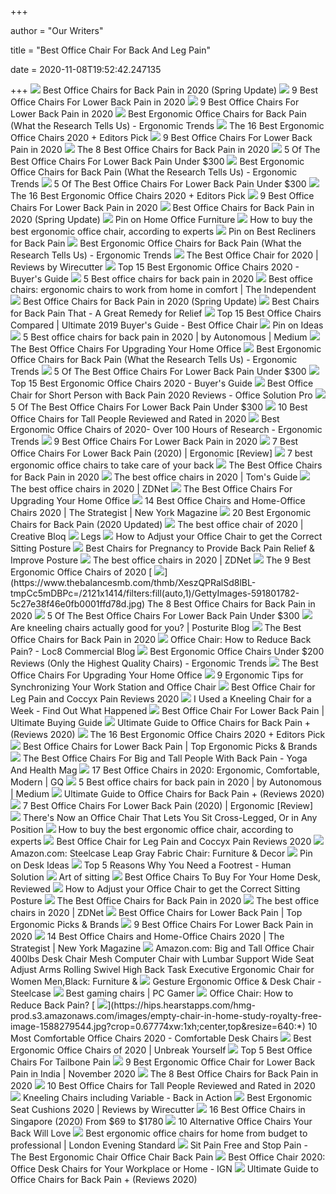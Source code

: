+++
        
author = "Our Writers"
        
title = "Best Office Chair For Back And Leg Pain"
        
date = 2020-11-08T19:52:42.247135
        
+++
[ ![](https://i2.wp.com/www.startstanding.org/wp-content/uploads/2019/01/Dragonn-Kneeling-Chair.jpg?resize=960%2C960&ssl=1)](https://i2.wp.com/www.startstanding.org/wp-content/uploads/2019/01/Dragonn-Kneeling-Chair.jpg?resize=960%2C960&ssl=1) Best Office Chairs for Back Pain in 2020 (Spring Update)
[ ![](https://www.btod.com/blog/wp-content/uploads/2019/11/9-best-office-chairs-lower-back-pain-blog-header-1.jpg)](https://www.btod.com/blog/wp-content/uploads/2019/11/9-best-office-chairs-lower-back-pain-blog-header-1.jpg) 9 Best Office Chairs For Lower Back Pain in 2020
[ ![](https://www.btod.com/blog/wp-content/uploads/2018/10/best-chairs-lower-back-support-1-ergohuman.jpg)](https://www.btod.com/blog/wp-content/uploads/2018/10/best-chairs-lower-back-support-1-ergohuman.jpg) 9 Best Office Chairs For Lower Back Pain in 2020
[ ![](http://ergonomictrends.com/wp-content/uploads/2018/01/Duramont-Ergonomic-Office-Chair-review.jpg)](http://ergonomictrends.com/wp-content/uploads/2018/01/Duramont-Ergonomic-Office-Chair-review.jpg) Best Ergonomic Office Chairs for Back Pain (What the Research Tells Us) -  Ergonomic Trends
[ ![](https://i.ytimg.com/vi/7YVTS6Yj4Co/maxresdefault.jpg)](https://i.ytimg.com/vi/7YVTS6Yj4Co/maxresdefault.jpg) The 16 Best Ergonomic Office Chairs 2020 + Editors Pick
[ ![](https://i.ytimg.com/vi/uySCdDGrRK0/maxresdefault.jpg)](https://i.ytimg.com/vi/uySCdDGrRK0/maxresdefault.jpg) 9 Best Office Chairs For Lower Back Pain in 2020
[ ![](https://www.thebalancesmb.com/thmb/9U3S19mn6KmviCa9emPCfbqumE0=/640x640/smart/filters:no_upscale()/717tpSVhAvL._SL1001_-5b5f3e8a46e0fb0050e83f91.jpg)](https://www.thebalancesmb.com/thmb/9U3S19mn6KmviCa9emPCfbqumE0=/640x640/smart/filters:no_upscale()/717tpSVhAvL._SL1001_-5b5f3e8a46e0fb0050e83f91.jpg) The 8 Best Office Chairs for Back Pain in 2020
[ ![](https://cdn.paindoctor.com/wp-content/uploads/2018/01/poly-bark-ergonomic-office-chair.jpg)](https://cdn.paindoctor.com/wp-content/uploads/2018/01/poly-bark-ergonomic-office-chair.jpg) 5 Of The Best Office Chairs For Lower Back Pain Under $300
[ ![](http://ergonomictrends.com/wp-content/uploads/2020/02/Nouhaus-Ergo3D-office-chair-review.jpg)](http://ergonomictrends.com/wp-content/uploads/2020/02/Nouhaus-Ergo3D-office-chair-review.jpg) Best Ergonomic Office Chairs for Back Pain (What the Research Tells Us) -  Ergonomic Trends
[ ![](https://cdn.paindoctor.com/wp-content/uploads/2018/01/topsky-office-chair.jpg)](https://cdn.paindoctor.com/wp-content/uploads/2018/01/topsky-office-chair.jpg) 5 Of The Best Office Chairs For Lower Back Pain Under $300
[ ![](https://i.ytimg.com/vi/7YVTS6Yj4Co/hqdefault.jpg)](https://i.ytimg.com/vi/7YVTS6Yj4Co/hqdefault.jpg) The 16 Best Ergonomic Office Chairs 2020 + Editors Pick
[ ![](https://www.btod.com/blog/wp-content/uploads/2018/10/best-chairs-lower-back-support-2-vera.jpg)](https://www.btod.com/blog/wp-content/uploads/2018/10/best-chairs-lower-back-support-2-vera.jpg) 9 Best Office Chairs For Lower Back Pain in 2020
[ ![](https://i1.wp.com/www.startstanding.org/wp-content/uploads/2019/03/Serta-Works-Executive-OFfice-Chair.jpg?resize=512%2C512&ssl=1)](https://i1.wp.com/www.startstanding.org/wp-content/uploads/2019/03/Serta-Works-Executive-OFfice-Chair.jpg?resize=512%2C512&ssl=1) Best Office Chairs for Back Pain in 2020 (Spring Update)
[ ![](https://i.pinimg.com/474x/eb/c6/54/ebc65490803bfac92e70cc697f74bbe2.jpg)](https://i.pinimg.com/474x/eb/c6/54/ebc65490803bfac92e70cc697f74bbe2.jpg) Pin on Home Office Furniture
[ ![](https://media2.s-nbcnews.com/j/newscms/2020_25/3390893/ergonomic-office-chairs-kr-2x1-tease-200618_38008296185ce90fd52b401caf79df24.nbcnews-fp-1024-512.jpg)](https://media2.s-nbcnews.com/j/newscms/2020_25/3390893/ergonomic-office-chairs-kr-2x1-tease-200618_38008296185ce90fd52b401caf79df24.nbcnews-fp-1024-512.jpg) How to buy the best ergonomic office chair, according to experts
[ ![](https://i.pinimg.com/474x/70/9c/e4/709ce46adad13eacdae6ccf64a9133fb.jpg)](https://i.pinimg.com/474x/70/9c/e4/709ce46adad13eacdae6ccf64a9133fb.jpg) Pin on Best Recliners for Back Pain
[ ![](http://ergonomictrends.com/wp-content/uploads/2019/01/ergohuman-LEM4ERG-r-review.jpg)](http://ergonomictrends.com/wp-content/uploads/2019/01/ergohuman-LEM4ERG-r-review.jpg) Best Ergonomic Office Chairs for Back Pain (What the Research Tells Us) -  Ergonomic Trends
[ ![](https://cdn.thewirecutter.com/wp-content/media/2020/09/officechairs-2048px-9607.jpg?auto=webp&crop=1.91:1&width=1200)](https://cdn.thewirecutter.com/wp-content/media/2020/09/officechairs-2048px-9607.jpg?auto=webp&crop=1.91:1&width=1200) The Best Office Chair for 2020 | Reviews by Wirecutter
[ ![](https://www.republiclab.com/wp-content/uploads/2017/08/best-ergonomic-office-chairs-thumbnail.jpg)](https://www.republiclab.com/wp-content/uploads/2017/08/best-ergonomic-office-chairs-thumbnail.jpg) Top 15 Best Ergonomic Office Chairs 2020 - Buyer's Guide
[ ![](https://cdn.autonomous.ai/static/upload/images/new_post/5-best-office-chairs-for-back-pain-in-2020-494-1589969712978.jpg)](https://cdn.autonomous.ai/static/upload/images/new_post/5-best-office-chairs-for-back-pain-in-2020-494-1589969712978.jpg) 5 Best office chairs for back pain in 2020
[ ![](https://static.independent.co.uk/s3fs-public/thumbnails/image/2020/03/16/16/best-ergonomic-office-chairs-indybest.jpg?width=982&height=726)](https://static.independent.co.uk/s3fs-public/thumbnails/image/2020/03/16/16/best-ergonomic-office-chairs-indybest.jpg?width=982&height=726) Best office chairs: ergonomic chairs to work from home in comfort | The  Independent
[ ![](https://i1.wp.com/www.startstanding.org/wp-content/uploads/2019/01/Modway-Articulate-Office-Chair.jpg?resize=960%2C960&ssl=1)](https://i1.wp.com/www.startstanding.org/wp-content/uploads/2019/01/Modway-Articulate-Office-Chair.jpg?resize=960%2C960&ssl=1) Best Office Chairs for Back Pain in 2020 (Spring Update)
[ ![](https://getpainfree.tv/wp-content/uploads/2014/01/34CFE3A1-198D-41F5-B450-00D45D93A274.png)](https://getpainfree.tv/wp-content/uploads/2014/01/34CFE3A1-198D-41F5-B450-00D45D93A274.png) Best Chairs for Back Pain That - A Great Remedy for Relief
[ ![](https://bestofficechair.org/wp-content/uploads/2017/01/6-What-Is-The-Best-Office-Chair-For-Lower-Back-Pain-300x241.jpg)](https://bestofficechair.org/wp-content/uploads/2017/01/6-What-Is-The-Best-Office-Chair-For-Lower-Back-Pain-300x241.jpg) Top 15 Best Office Chairs Compared | Ultimate 2019 Buyer's Guide - Best  Office Chair
[ ![](https://i.pinimg.com/originals/57/88/cf/5788cfe4b3a8c40df99025e606df8ed1.jpg)](https://i.pinimg.com/originals/57/88/cf/5788cfe4b3a8c40df99025e606df8ed1.jpg) Pin on Ideas
[ ![](https://miro.medium.com/max/3840/0*hjJA-Eu1455N-9o4.jpg)](https://miro.medium.com/max/3840/0*hjJA-Eu1455N-9o4.jpg) 5 Best office chairs for back pain in 2020 | by Autonomous | Medium
[ ![](https://specials-images.forbesimg.com/imageserve/5eea4c646ef66b0006115584/0x800.jpg?cropX1=0&cropX2=1049&cropY1=0&cropY2=1192)](https://specials-images.forbesimg.com/imageserve/5eea4c646ef66b0006115584/0x800.jpg?cropX1=0&cropX2=1049&cropY1=0&cropY2=1192) The Best Office Chairs For Upgrading Your Home Office
[ ![](http://ergonomictrends.com/wp-content/uploads/2019/01/best-office-chair-back-pain.jpg)](http://ergonomictrends.com/wp-content/uploads/2019/01/best-office-chair-back-pain.jpg) Best Ergonomic Office Chairs for Back Pain (What the Research Tells Us) -  Ergonomic Trends
[ ![](https://cdn.paindoctor.com/wp-content/uploads/2018/01/amazon-mesh-chair.jpg)](https://cdn.paindoctor.com/wp-content/uploads/2018/01/amazon-mesh-chair.jpg) 5 Of The Best Office Chairs For Lower Back Pain Under $300
[ ![](https://www.republiclab.com/wp-content/uploads/2017/08/Serta-Back-Mid-Back-Office-Chair.jpg)](https://www.republiclab.com/wp-content/uploads/2017/08/Serta-Back-Mid-Back-Office-Chair.jpg) Top 15 Best Ergonomic Office Chairs 2020 - Buyer's Guide
[ ![](https://officesolutionpro.com/wp-content/uploads/2020/02/Best-Office-Chair-for-Short-Person-with-Back-Pain-06-officesolutionpro.com_.jpg)](https://officesolutionpro.com/wp-content/uploads/2020/02/Best-Office-Chair-for-Short-Person-with-Back-Pain-06-officesolutionpro.com_.jpg) Best Office Chair for Short Person with Back Pain 2020 Reviews - Office  Solution Pro
[ ![](https://cdn.paindoctor.com/wp-content/uploads/2018/01/ergonomic-setup-681x1024.png)](https://cdn.paindoctor.com/wp-content/uploads/2018/01/ergonomic-setup-681x1024.png) 5 Of The Best Office Chairs For Lower Back Pain Under $300
[ ![](https://www.theworkbuzz.com/wp-content/uploads/2020/02/best-office-chairs-for-tall-people.jpg)](https://www.theworkbuzz.com/wp-content/uploads/2020/02/best-office-chairs-for-tall-people.jpg) 10 Best Office Chairs for Tall People Reviewed and Rated in 2020
[ ![](http://ergonomictrends.com/wp-content/uploads/2019/01/X-Chair-X4-ergonomic-chair-review.jpg)](http://ergonomictrends.com/wp-content/uploads/2019/01/X-Chair-X4-ergonomic-chair-review.jpg) Best Ergonomic Office Chairs of 2020- Over 100 Hours of Research - Ergonomic  Trends
[ ![](https://www.btod.com/blog/wp-content/uploads/2018/10/best-chairs-lower-back-support-4-leap.jpg)](https://www.btod.com/blog/wp-content/uploads/2018/10/best-chairs-lower-back-support-4-leap.jpg) 9 Best Office Chairs For Lower Back Pain in 2020
[ ![](https://www.wellnessgrit.com/wp-content/uploads/2019/01/Miller-240x300.jpg)](https://www.wellnessgrit.com/wp-content/uploads/2019/01/Miller-240x300.jpg) 7 Best Office Chairs For Lower Back Pain (2020) | Ergonomic [Review]
[ ![](https://inews-prd-a-images.s3.eu-west-2.amazonaws.com/content/uploads/2019/01/best-ergonomic-office-chairs.png)](https://inews-prd-a-images.s3.eu-west-2.amazonaws.com/content/uploads/2019/01/best-ergonomic-office-chairs.png) 7 best ergonomic office chairs to take care of your back
[ ![](https://www.spineuniverse.com/sites/default/files/wysiwyg_imageupload/49571/2020/06/01/aeron.jpg)](https://www.spineuniverse.com/sites/default/files/wysiwyg_imageupload/49571/2020/06/01/aeron.jpg) The Best Office Chairs for Back Pain in 2020
[ ![](https://cdn.mos.cms.futurecdn.net/chg3AGHkpwVFcZeK26TKuA.jpg)](https://cdn.mos.cms.futurecdn.net/chg3AGHkpwVFcZeK26TKuA.jpg) The best office chairs in 2020 | Tom's Guide
[ ![](https://zdnet4.cbsistatic.com/hub/i/2020/01/17/8231e246-714d-44bf-8b5e-bebdd66c1d83/office-chair-6.jpg)](https://zdnet4.cbsistatic.com/hub/i/2020/01/17/8231e246-714d-44bf-8b5e-bebdd66c1d83/office-chair-6.jpg) The best office chairs in 2020 | ZDNet
[ ![](https://specials-images.forbesimg.com/imageserve/5eea485bdb3b680006a1e736/960x0.jpg?cropX1=0&cropX2=800&cropY1=233&cropY2=766)](https://specials-images.forbesimg.com/imageserve/5eea485bdb3b680006a1e736/960x0.jpg?cropX1=0&cropX2=800&cropY1=233&cropY2=766) The Best Office Chairs For Upgrading Your Home Office
[ ![](https://pyxis.nymag.com/v1/imgs/fdc/3a6/86a7075e3525ef1c07994401e3cd530a78-amazon-basics-exec-chair.rsquare.w600.jpg)](https://pyxis.nymag.com/v1/imgs/fdc/3a6/86a7075e3525ef1c07994401e3cd530a78-amazon-basics-exec-chair.rsquare.w600.jpg) 14 Best Office Chairs and Home-Office Chairs 2020 | The Strategist | New  York Magazine
[ ![](https://cdn.autonomous.ai/static/upload/images/new_post/20-best-ergonomic-chairs-for-back-pain-2020-updated-660.jpg)](https://cdn.autonomous.ai/static/upload/images/new_post/20-best-ergonomic-chairs-for-back-pain-2020-updated-660.jpg) 20 Best Ergonomic Chairs for Back Pain (2020 Updated)
[ ![](https://cdn.mos.cms.futurecdn.net/NkRwHsoDezP3MuJnwDvjhh.jpg)](https://cdn.mos.cms.futurecdn.net/NkRwHsoDezP3MuJnwDvjhh.jpg) The best office chair of 2020 | Creative Bloq
[ ![](http://computerpain.info/images/GoodUseScriptImages/Footrest.jpg)](http://computerpain.info/images/GoodUseScriptImages/Footrest.jpg) Legs
[ ![](https://backcentre.com.au/wp-content/uploads/2018/07/ergonomic-seating-back-height-diagram.svg)](https://backcentre.com.au/wp-content/uploads/2018/07/ergonomic-seating-back-height-diagram.svg) How to Adjust your Office Chair to get the Correct Sitting Posture
[ ![](https://skincaretoplist.com/wp-content/uploads/2020/01/Best-Chairs-Pregnancy.jpg)](https://skincaretoplist.com/wp-content/uploads/2020/01/Best-Chairs-Pregnancy.jpg) Best Chairs for Pregnancy to Provide Back Pain Relief & Improve Posture
[ ![](https://zdnet3.cbsistatic.com/hub/i/2020/01/17/97604558-3c0e-41f2-b7eb-8ee71528cc97/office-chair-7.jpg)](https://zdnet3.cbsistatic.com/hub/i/2020/01/17/97604558-3c0e-41f2-b7eb-8ee71528cc97/office-chair-7.jpg) The best office chairs in 2020 | ZDNet
[ ![](https://www.thespruce.com/thmb/-TZyNjYe9X5gmb6qiT_EEjPYhE8=/683x683/smart/filters:no_upscale()/ScreenShot2019-06-11at11.37.40AM-e3c3909c6da94f0d90e0ec7ed8c58ed1.png)](https://www.thespruce.com/thmb/-TZyNjYe9X5gmb6qiT_EEjPYhE8=/683x683/smart/filters:no_upscale()/ScreenShot2019-06-11at11.37.40AM-e3c3909c6da94f0d90e0ec7ed8c58ed1.png) The 9 Best Ergonomic Office Chairs of 2020
[ ![](https://www.thebalancesmb.com/thmb/XeszQPRalSd8lBL-tmpCc5mDBPc=/2121x1414/filters:fill(auto,1)/GettyImages-591801782-5c27e38f46e0fb0001ffd78d.jpg)](https://www.thebalancesmb.com/thmb/XeszQPRalSd8lBL-tmpCc5mDBPc=/2121x1414/filters:fill(auto,1)/GettyImages-591801782-5c27e38f46e0fb0001ffd78d.jpg) The 8 Best Office Chairs for Back Pain in 2020
[ ![](https://cdn.paindoctor.com/wp-content/uploads/2018/01/ikea-markus-chair.jpg)](https://cdn.paindoctor.com/wp-content/uploads/2018/01/ikea-markus-chair.jpg) 5 Of The Best Office Chairs For Lower Back Pain Under $300
[ ![](http://www.posturite.co.uk/blog/wp-content/uploads/2018/10/kneeling-capisco-blog_images.jpg)](http://www.posturite.co.uk/blog/wp-content/uploads/2018/10/kneeling-capisco-blog_images.jpg) Are kneeling chairs actually good for you? | Posturite Blog
[ ![](https://www.spineuniverse.com/sites/default/files/imagecache/gallery-large/wysiwyg_imageupload/49916/2020/06/01/BretErgonomicMeshTaskChair.jpg)](https://www.spineuniverse.com/sites/default/files/imagecache/gallery-large/wysiwyg_imageupload/49916/2020/06/01/BretErgonomicMeshTaskChair.jpg) The Best Office Chairs for Back Pain in 2020
[ ![](https://loc8commercial.com/blog/wp-content/uploads/2016/11/Office-chair-pic.jpg)](https://loc8commercial.com/blog/wp-content/uploads/2016/11/Office-chair-pic.jpg) Office Chair: How to Reduce Back Pain? - Loc8 Commercial Blog
[ ![](http://ergonomictrends.com/wp-content/uploads/2018/01/best-ergonomic-office-chairs-under-200.png)](http://ergonomictrends.com/wp-content/uploads/2018/01/best-ergonomic-office-chairs-under-200.png) Best Ergonomic Office Chairs Under $200 Reviews (Only the Highest Quality  Chairs) - Ergonomic Trends
[ ![](https://specials-images.forbesimg.com/imageserve/5f203f62953761c471e7740d/960x0.jpg?fit=scale)](https://specials-images.forbesimg.com/imageserve/5f203f62953761c471e7740d/960x0.jpg?fit=scale) The Best Office Chairs For Upgrading Your Home Office
[ ![](https://embed.widencdn.net/img/veritas/ax8cyirj35/1200x630px/AdobeStock-119533931.jpeg?u=at8tiu&use=d502n&k=c)](https://embed.widencdn.net/img/veritas/ax8cyirj35/1200x630px/AdobeStock-119533931.jpeg?u=at8tiu&use=d502n&k=c) 9 Ergonomic Tips for Synchronizing Your Work Station and Office Chair
[ ![](https://chairinstitute.com/wp-content/uploads/2019/07/Best-Office-Chair-for-Leg-Pain-Serta-Big-and-Tall-Smart-Layers-Right-Main-Chair-Institute.jpg)](https://chairinstitute.com/wp-content/uploads/2019/07/Best-Office-Chair-for-Leg-Pain-Serta-Big-and-Tall-Smart-Layers-Right-Main-Chair-Institute.jpg) Best Office Chair for Leg Pain and Coccyx Pain Reviews 2020
[ ![](https://www.chairoffice.co.uk/media/4934/kneeling-chair-15.jpg)](https://www.chairoffice.co.uk/media/4934/kneeling-chair-15.jpg) I Used a Kneeling Chair for a Week - Find Out What Happened
[ ![](https://i2.wp.com/techprohomes.com/wp-content/uploads/2019/01/Best-Office-chair-for-lower-back-pain.png?resize=626%2C363&ssl=1)](https://i2.wp.com/techprohomes.com/wp-content/uploads/2019/01/Best-Office-chair-for-lower-back-pain.png?resize=626%2C363&ssl=1) Best Office Chair For Lower Back Pain | Ultimate Buying Guide
[ ![](https://www.officechairs.reviews/wp-content/uploads/2016/01/best-office-chair-for-lower-back-pain-1.jpg)](https://www.officechairs.reviews/wp-content/uploads/2016/01/best-office-chair-for-lower-back-pain-1.jpg) Ultimate Guide to Office Chairs for Back Pain + (Reviews 2020)
[ ![](https://www.omnicoreagency.com/wp-content/uploads/2020/01/Herman-Miller-Embody-Ergonomic-Office-Chair-List.jpg)](https://www.omnicoreagency.com/wp-content/uploads/2020/01/Herman-Miller-Embody-Ergonomic-Office-Chair-List.jpg) The 16 Best Ergonomic Office Chairs 2020 + Editors Pick
[ ![](https://m.media-amazon.com/images/I/41mNKdaRBuL.jpg)](https://m.media-amazon.com/images/I/41mNKdaRBuL.jpg) Best Office Chairs for Lower Back Pain | Top Ergonomic Picks & Brands
[ ![](https://www.yogaandhealthmag.co.uk/wp-content/uploads/2020/01/Best-Big-and-Tall-Office-Chair.jpg)](https://www.yogaandhealthmag.co.uk/wp-content/uploads/2020/01/Best-Big-and-Tall-Office-Chair.jpg) The Best Office Chairs For Big and Tall People With Back Pain - Yoga And  Health Mag
[ ![](https://media.gq.com/photos/5f12159f97f256cb0f19314c/master/pass/chairs-v4.jpg)](https://media.gq.com/photos/5f12159f97f256cb0f19314c/master/pass/chairs-v4.jpg) 17 Best Office Chairs in 2020: Ergonomic, Comfortable, Modern | GQ
[ ![](https://miro.medium.com/max/3840/0*GUugVfGEQq5rcCtP.jpg)](https://miro.medium.com/max/3840/0*GUugVfGEQq5rcCtP.jpg) 5 Best office chairs for back pain in 2020 | by Autonomous | Medium
[ ![](https://www.officechairs.reviews/wp-content/uploads/2016/01/best-chair-for-back-pain.jpg)](https://www.officechairs.reviews/wp-content/uploads/2016/01/best-chair-for-back-pain.jpg) Ultimate Guide to Office Chairs for Back Pain + (Reviews 2020)
[ ![](https://www.wellnessgrit.com/wp-content/uploads/2019/01/Ergohuman-768x1024.jpg)](https://www.wellnessgrit.com/wp-content/uploads/2019/01/Ergohuman-768x1024.jpg) 7 Best Office Chairs For Lower Back Pain (2020) | Ergonomic [Review]
[ ![](https://odditymall.com/includes/content/office-chair-that-lets-you-sit-cross-legged-0.jpg)](https://odditymall.com/includes/content/office-chair-that-lets-you-sit-cross-legged-0.jpg) There's Now an Office Chair That Lets You Sit Cross-Legged, Or in Any  Position
[ ![](https://media1.s-nbcnews.com/i/newscms/2020_25/3390795/516uj4ctiol-5eeaa5c4bc907_cb404b8ee795eea47e4f40bd9832ad04.jpg)](https://media1.s-nbcnews.com/i/newscms/2020_25/3390795/516uj4ctiol-5eeaa5c4bc907_cb404b8ee795eea47e4f40bd9832ad04.jpg) How to buy the best ergonomic office chair, according to experts
[ ![](https://chairinstitute.com/wp-content/uploads/2019/08/Best_Office_Chair_for_Leg_Pain_Chair_institute_fb.png)](https://chairinstitute.com/wp-content/uploads/2019/08/Best_Office_Chair_for_Leg_Pain_Chair_institute_fb.png) Best Office Chair for Leg Pain and Coccyx Pain Reviews 2020
[ ![](https://images-na.ssl-images-amazon.com/images/G/01/Home_Garden/A-Plus_Pages/Steelcase/Leap-Chart._V394124565_.jpg)](https://images-na.ssl-images-amazon.com/images/G/01/Home_Garden/A-Plus_Pages/Steelcase/Leap-Chart._V394124565_.jpg) Amazon.com: Steelcase Leap Gray Fabric Chair: Furniture & Decor
[ ![](https://i.pinimg.com/originals/a7/44/fb/a744fb13d0f218d7a6e0eb3081fe5100.jpg)](https://i.pinimg.com/originals/a7/44/fb/a744fb13d0f218d7a6e0eb3081fe5100.jpg) Pin on Desk Ideas
[ ![](https://www.thehumansolution.com/product_images/uploaded_images/top-5-reasons-why-you-need-a-footrest-main.jpg)](https://www.thehumansolution.com/product_images/uploaded_images/top-5-reasons-why-you-need-a-footrest-main.jpg) Top 5 Reasons Why You Need a Footrest - Human Solution
[ ![](https://www.posturite.co.uk/media/resources/art-of-sitting-good-slouch.png)](https://www.posturite.co.uk/media/resources/art-of-sitting-good-slouch.png) Art of sitting
[ ![](https://www.refinery29.com/images/10122521.jpeg?format=webp&width=720&height=864&quality=85&crop=5%3A6)](https://www.refinery29.com/images/10122521.jpeg?format=webp&width=720&height=864&quality=85&crop=5%3A6) Best Office Chairs To Buy For Your Home Desk, Reviewed
[ ![](https://backcentre.com.au/wp-content/uploads/2018/07/proper-sitting-posture-at-desk-940x660.jpg)](https://backcentre.com.au/wp-content/uploads/2018/07/proper-sitting-posture-at-desk-940x660.jpg) How to Adjust your Office Chair to get the Correct Sitting Posture
[ ![](https://www.spineuniverse.com/sites/default/files/wysiwyg_imageupload/49571/2020/04/08/Sitting%20posture.jpg)](https://www.spineuniverse.com/sites/default/files/wysiwyg_imageupload/49571/2020/04/08/Sitting%20posture.jpg) The Best Office Chairs for Back Pain in 2020
[ ![](https://zdnet4.cbsistatic.com/hub/i/2020/01/17/c0ad1bc6-1ebd-44b4-a35b-3f8aae0e3b21/office-chair-4.jpg)](https://zdnet4.cbsistatic.com/hub/i/2020/01/17/c0ad1bc6-1ebd-44b4-a35b-3f8aae0e3b21/office-chair-4.jpg) The best office chairs in 2020 | ZDNet
[ ![](https://www.gadgetreview.com/wp-content/uploads/2018/03/pexels-photo-840996.jpeg)](https://www.gadgetreview.com/wp-content/uploads/2018/03/pexels-photo-840996.jpeg) Best Office Chairs for Lower Back Pain | Top Ergonomic Picks & Brands
[ ![](https://i.ytimg.com/vi/9pul44IlNzE/maxresdefault.jpg)](https://i.ytimg.com/vi/9pul44IlNzE/maxresdefault.jpg) 9 Best Office Chairs For Lower Back Pain in 2020
[ ![](https://pyxis.nymag.com/v1/imgs/61a/801/c0310140bb4b4ded27a02d48d2ecc677ef.rdeep-vertical.w245.jpg)](https://pyxis.nymag.com/v1/imgs/61a/801/c0310140bb4b4ded27a02d48d2ecc677ef.rdeep-vertical.w245.jpg) 14 Best Office Chairs and Home-Office Chairs 2020 | The Strategist | New  York Magazine
[ ![](https://images-na.ssl-images-amazon.com/images/I/6116gQcN5xL._AC_SX679_.jpg)](https://images-na.ssl-images-amazon.com/images/I/6116gQcN5xL._AC_SX679_.jpg) Amazon.com: Big and Tall Office Chair 400lbs Desk Chair Mesh Computer Chair  with Lumbar Support Wide Seat Adjust Arms Rolling Swivel High Back Task  Executive Ergonomic Chair for Women Men,Black: Furniture &
[ ![](https://steelcase-res.cloudinary.com/image/upload/c_fill,dpr_auto,q_70,h_656,w_1166/v1590006833/www.steelcase.com/2020/05/20/20-0140277.jpg)](https://steelcase-res.cloudinary.com/image/upload/c_fill,dpr_auto,q_70,h_656,w_1166/v1590006833/www.steelcase.com/2020/05/20/20-0140277.jpg) Gesture Ergonomic Office & Desk Chair - Steelcase
[ ![](https://cdn.mos.cms.futurecdn.net/eTsGaLnVkpozHC9CqhA6dK.jpg)](https://cdn.mos.cms.futurecdn.net/eTsGaLnVkpozHC9CqhA6dK.jpg) Best gaming chairs | PC Gamer
[ ![](https://embed.widencdn.net/img/veritas/pjilgfbkgl/1200x630px/proper-sitting-posture.png?u=at8tiu&use=d502n&k=c)](https://embed.widencdn.net/img/veritas/pjilgfbkgl/1200x630px/proper-sitting-posture.png?u=at8tiu&use=d502n&k=c) Office Chair: How to Reduce Back Pain?
[ ![](https://hips.hearstapps.com/hmg-prod.s3.amazonaws.com/images/empty-chair-in-home-study-royalty-free-image-1588279544.jpg?crop=0.67774xw:1xh;center,top&resize=640:*)](https://hips.hearstapps.com/hmg-prod.s3.amazonaws.com/images/empty-chair-in-home-study-royalty-free-image-1588279544.jpg?crop=0.67774xw:1xh;center,top&resize=640:*) 10 Most Comfortable Office Chairs 2020 - Comfortable Desk Chairs
[ ![](https://m.media-amazon.com/images/I/518YLQETYdL.jpg)](https://m.media-amazon.com/images/I/518YLQETYdL.jpg) Best Ergonomic Office Chairs of 2020 | Unbreak Yourself
[ ![](https://cdn.officetip.org/images/2019/10/steelcase-leap-big-960.jpg)](https://cdn.officetip.org/images/2019/10/steelcase-leap-big-960.jpg) Top 5 Best Office Chairs For Tailbone Pain
[ ![](https://images-na.ssl-images-amazon.com/images/I/711AQ1QP-1L._SL1500_.jpg)](https://images-na.ssl-images-amazon.com/images/I/711AQ1QP-1L._SL1500_.jpg) 9 Best Ergonomic Office Chair for Lower Back Pain in India | November 2020
[ ![](https://m.media-amazon.com/images/I/41t8zBINMoL.jpg)](https://m.media-amazon.com/images/I/41t8zBINMoL.jpg) The 8 Best Office Chairs for Back Pain in 2020
[ ![](https://www.theworkbuzz.com/wp-content/uploads/2020/02/berlman-ergonomic-high-back-mesh-office-chairs.jpg)](https://www.theworkbuzz.com/wp-content/uploads/2020/02/berlman-ergonomic-high-back-mesh-office-chairs.jpg) 10 Best Office Chairs for Tall People Reviewed and Rated in 2020
[ ![](https://cdn.backinaction.co.uk/images/pages/hero/Varier_Thatsit_Homeoffice_square2_h500.jpg)](https://cdn.backinaction.co.uk/images/pages/hero/Varier_Thatsit_Homeoffice_square2_h500.jpg) Kneeling Chairs including Variable - Back in Action
[ ![](https://cdn.thewirecutter.com/wp-content/media/2020/09/ergonomicseatcushions2020-2048-9754.jpg?auto=webp&crop=1.91:1&width=1200)](https://cdn.thewirecutter.com/wp-content/media/2020/09/ergonomicseatcushions2020-2048-9754.jpg?auto=webp&crop=1.91:1&width=1200) Best Ergonomic Seat Cushions 2020 | Reviews by Wirecutter
[ ![](https://www.drumitloud.com/wp-content/uploads/2019/03/Best-Office-Chair-Singapore.jpg)](https://www.drumitloud.com/wp-content/uploads/2019/03/Best-Office-Chair-Singapore.jpg) 16 Best Office Chairs in Singapore (2020) From $69 to $1780
[ ![](https://cdn3.careeraddict.com/uploads/article/57039/balance-ball-chair.jpg)](https://cdn3.careeraddict.com/uploads/article/57039/balance-ball-chair.jpg) 10 Alternative Office Chairs Your Back Will Love
[ ![](https://static.standard.co.uk/s3fs-public/thumbnails/image/2020/06/19/10/office-chairs.jpg)](https://static.standard.co.uk/s3fs-public/thumbnails/image/2020/06/19/10/office-chairs.jpg) Best ergonomic office chairs for home from budget to professional | London  Evening Standard
[ ![](https://www.getpainfree.tv/wp-content/uploads/2018/03/gpftv1.png)](https://www.getpainfree.tv/wp-content/uploads/2018/03/gpftv1.png) Sit Pain Free and Stop Pain - The Best Ergonomic Chair Office Chair Back  Pain
[ ![](https://assets1.ignimgs.com/2020/04/03/office-chair-1585954261879.jpg?width=1280)](https://assets1.ignimgs.com/2020/04/03/office-chair-1585954261879.jpg?width=1280) Best Office Chair 2020: Office Desk Chairs for Your Workplace or Home - IGN
[ ![](https://www.officechairs.reviews/wp-content/uploads/2016/01/best-office-chair-for-lower-back-pain.jpg)](https://www.officechairs.reviews/wp-content/uploads/2016/01/best-office-chair-for-lower-back-pain.jpg) Ultimate Guide to Office Chairs for Back Pain + (Reviews 2020)
